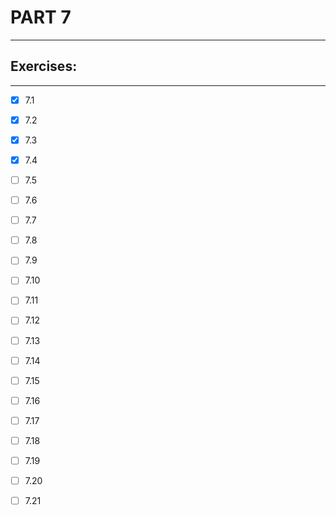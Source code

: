 # PART 7
****

## Exercises:
****
- [x] 7.1 

- [x] 7.2

- [x] 7.3

- [x] 7.4 

- [ ] 7.5 

- [ ] 7.6
 
- [ ] 7.7 

- [ ] 7.8 

- [ ] 7.9

- [ ] 7.10

- [ ] 7.11

- [ ] 7.12 

- [ ] 7.13

- [ ] 7.14 

- [ ] 7.15

- [ ] 7.16 

- [ ] 7.17

- [ ] 7.18

- [ ] 7.19

- [ ] 7.20 

- [ ] 7.21